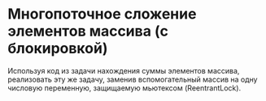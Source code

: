 # Многопоточное сложение элементов массива (с блокировкой)

Используя код из задачи нахождения суммы элементов массива, реализовать эту же задачу, заменив вспомогательный массив на одну числовую переменную, защищаемую мьютексом (ReentrantLock).
